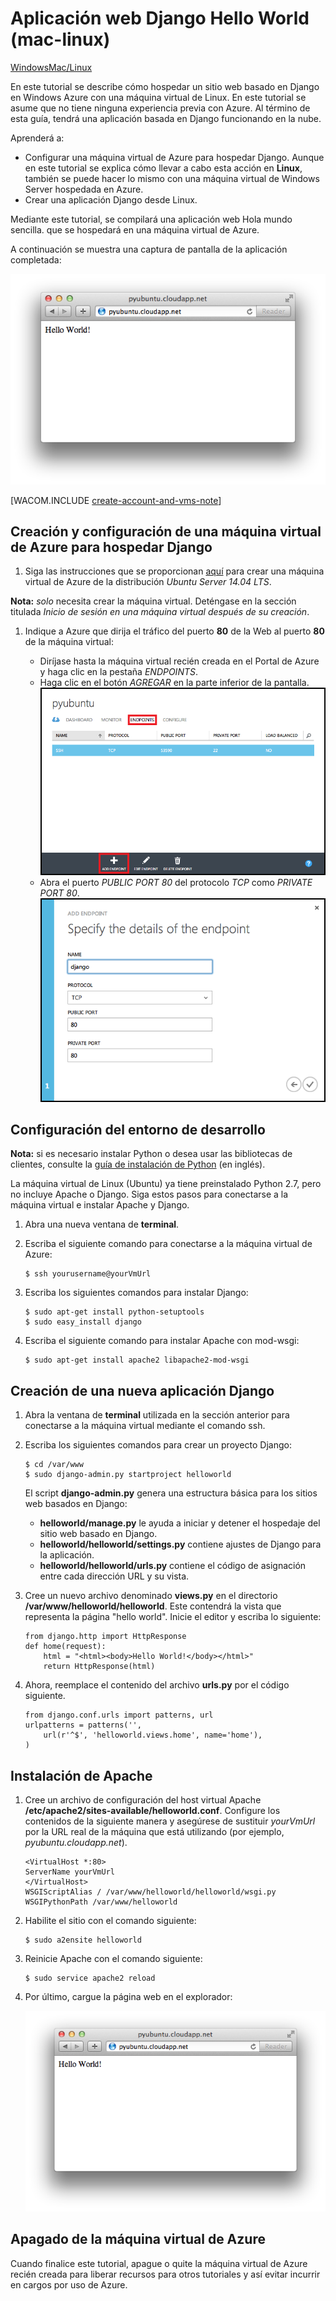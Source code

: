 <properties urlDisplayName="Web with Django" pageTitle="Aplicaci&oacute;n web Python con Django en Mac - Tutorial de Azure" metaKeywords="" description="Un tutorial que muestra c&oacute;mo hospedar un sitio web basado en Django en Azure con una m&aacute;quina virtual de Linux." metaCanonical="" services="virtual-machines" documentationCenter="Python" title="Aplicaci&oacute;n web Django Hello World (mac-linux)" authors="huvalo" solutions="" manager="wpickett" editor="" />

<tags ms.service="virtual-machines" ms.workload="web" ms.tgt_pltfrm="vm-linux" ms.devlang="python" ms.topic="article" ms.date="09/25/2014" ms.author="huvalo" />

# Aplicación web Django Hello World (mac-linux)

<div class="dev-center-tutorial-selector sublanding"><a href="/es-es/develop/python/tutorials/web-app-with-django/" title="Windows">Windows</a><a href="/es-es/develop/python/tutorials/django-hello-world-(maclinux)/" title="Mac/Linux" class="current">Mac/Linux</a></div>

En este tutorial se describe cómo hospedar un sitio web basado en Django en Windows
Azure con una máquina virtual de Linux. En este tutorial se asume que no tiene ninguna experiencia previa con Azure. Al término de esta guía, tendrá una aplicación basada en Django funcionando en la nube.

Aprenderá a:

-   Configurar una máquina virtual de Azure para hospedar Django. Aunque en este tutorial se explica cómo llevar a cabo esta acción en **Linux**, también se puede hacer lo mismo con una máquina virtual de Windows Server hospedada en Azure.
-   Crear una aplicación Django desde Linux.

Mediante este tutorial, se compilará una aplicación web Hola mundo
sencilla. que se hospedará en una máquina virtual de Azure.

A continuación se muestra una captura de pantalla de la aplicación completada:

![Ventana del explorador que muestra la página Hello World en Azure][Ventana del explorador que muestra la página Hello World en Azure]

[WACOM.INCLUDE [create-account-and-vms-note](../includes/create-account-and-vms-note.md)]

## Creación y configuración de una máquina virtual de Azure para hospedar Django

1.  Siga las instrucciones que se proporcionan [aquí][aquí] para crear una máquina virtual de Azure de la distribución *Ubuntu Server 14.04 LTS*.

**Nota:** *solo* necesita crear la máquina virtual. Deténgase en la sección titulada *Inicio de sesión en una máquina virtual después de su creación*.

1.  Indique a Azure que dirija el tráfico del puerto **80** de la Web al puerto **80** de la máquina virtual:

    -   Diríjase hasta la máquina virtual recién creada en el Portal de Azure y haga clic en la pestaña *ENDPOINTS*.
    -   Haga clic en el botón *AGREGAR* en la parte inferior de la pantalla.
        ![add endpoint][add endpoint]
    -   Abra el puerto *PUBLIC PORT 80* del protocolo *TCP* como *PRIVATE PORT 80*.
        ![port80][port80]

## <span id="setup"></span> </a>Configuración del entorno de desarrollo

**Nota:** si es necesario instalar Python o desea usar las bibliotecas de clientes, consulte la [guía de instalación de Python][guía de instalación de Python] (en inglés).

La máquina virtual de Linux (Ubuntu) ya tiene preinstalado Python 2.7, pero no incluye Apache o Django. Siga estos pasos para conectarse a la máquina virtual e instalar Apache y Django.

1.  Abra una nueva ventana de **terminal**.

2.  Escriba el siguiente comando para conectarse a la máquina virtual de Azure:

        $ ssh yourusername@yourVmUrl

3.  Escriba los siguientes comandos para instalar Django:

        $ sudo apt-get install python-setuptools
        $ sudo easy_install django

4.  Escriba el siguiente comando para instalar Apache con mod-wsgi:

        $ sudo apt-get install apache2 libapache2-mod-wsgi

## Creación de una nueva aplicación Django

1.  Abra la ventana de **terminal** utilizada en la sección anterior para conectarse a la máquina virtual mediante el comando ssh.

2.  Escriba los siguientes comandos para crear un proyecto Django:

        $ cd /var/www
        $ sudo django-admin.py startproject helloworld

    El script **django-admin.py** genera una estructura básica para los sitios web basados en Django:

    -   **helloworld/manage.py** le ayuda a iniciar y detener el hospedaje del sitio web basado en Django.
    -   **helloworld/helloworld/settings.py** contiene ajustes de Django para la aplicación.
    -   **helloworld/helloworld/urls.py** contiene el código de asignación entre cada dirección URL y su vista.

3.  Cree un nuevo archivo denominado **views.py** en el directorio **/var/www/helloworld/helloworld**. Este contendrá la vista que representa la página "hello world". Inicie el editor y escriba lo siguiente:

        from django.http import HttpResponse
        def home(request):
            html = "<html><body>Hello World!</body></html>"
            return HttpResponse(html)

4.  Ahora, reemplace el contenido del archivo **urls.py** por el código siguiente.

        from django.conf.urls import patterns, url
        urlpatterns = patterns('',
            url(r'^$', 'helloworld.views.home', name='home'),
        )

## Instalación de Apache

1.  Cree un archivo de configuración del host virtual Apache **/etc/apache2/sites-available/helloworld.conf**. Configure los contenidos de la siguiente manera y asegúrese de sustituir *yourVmUrl* por la URL real de la máquina que está utilizando (por ejemplo, *pyubuntu.cloudapp.net*).

        <VirtualHost *:80>
        ServerName yourVmUrl
        </VirtualHost>
        WSGIScriptAlias / /var/www/helloworld/helloworld/wsgi.py
        WSGIPythonPath /var/www/helloworld

2.  Habilite el sitio con el comando siguiente:

        $ sudo a2ensite helloworld

3.  Reinicie Apache con el comando siguiente:

        $ sudo service apache2 reload

4.  Por último, cargue la página web en el explorador:

    ![Ventana del explorador que muestra la página Hello World en Azure][Ventana del explorador que muestra la página Hello World en Azure]

## Apagado de la máquina virtual de Azure

Cuando finalice este tutorial, apague o quite la máquina virtual de Azure recién creada para liberar recursos para otros tutoriales y así evitar incurrir en cargos por uso de Azure.

  [Ventana del explorador que muestra la página Hello World en Azure]: ./media/virtual-machines-python-django-web-app-linux/mac-linux-django-helloworld-browser.png
  [aquí]: /es-es/manage/linux/tutorials/virtual-machine-from-gallery/
  [add endpoint]: ./media/virtual-machines-python-django-web-app-linux/mac-linux-django-helloworld-add-endpoint.png
  [port80]: ./media/virtual-machines-python-django-web-app-linux/mac-linux-django-helloworld-port80.png
  [guía de instalación de Python]: ../python-how-to-install/
